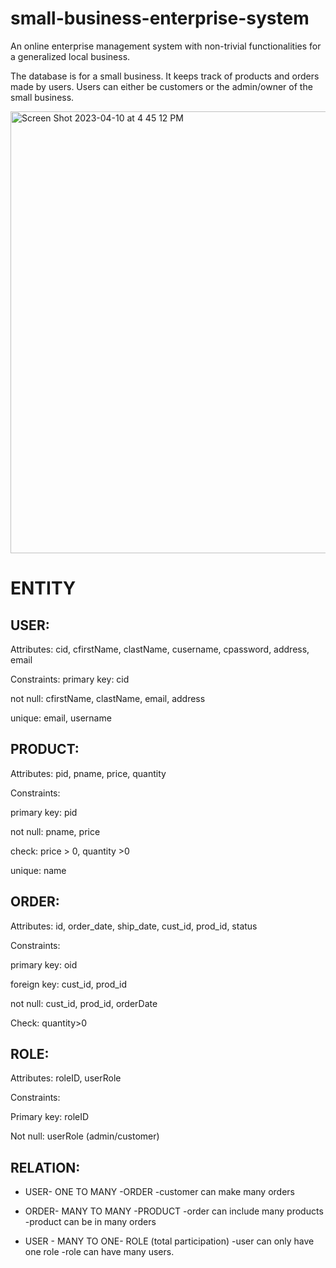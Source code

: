 # small-business-enterprise-system
An online enterprise management system with non-trivial functionalities for a generalized local business. 

The database is for a small business. It keeps track of products and orders made by users. Users can either be customers or the admin/owner of the small business.  


<img width="707" alt="Screen Shot 2023-04-10 at 4 45 12 PM" src="https://user-images.githubusercontent.com/67254834/230995163-6639ac6f-a8de-40c4-aa58-3a9972292e06.png">


# ENTITY

## USER:
Attributes: cid, cfirstName, clastName, cusername, cpassword, address, email

Constraints:
primary key: cid

not null: cfirstName, clastName, email, address

unique: email, username

## PRODUCT: 
Attributes: pid, pname, price, quantity

Constraints:

primary key: pid

not null: pname, price

check: price > 0, quantity >0

unique: name


## ORDER: 
Attributes: id, order_date, ship_date, cust_id, prod_id, status

Constraints:

primary key: oid

foreign key: cust_id, prod_id

not null: cust_id, prod_id, orderDate  

Check: quantity>0

## ROLE:
Attributes: roleID, userRole

Constraints:

Primary key: roleID

Not null: userRole (admin/customer)

## RELATION: 

* USER- ONE TO MANY -ORDER
	-customer can make many orders

* ORDER- MANY TO MANY -PRODUCT
	-order can include many products
	-product can be in many orders

* USER - MANY TO ONE- ROLE (total participation)
	-user can only have one role 
	-role can have many users.

